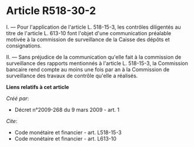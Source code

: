 # Article R518-30-2

I. ― Pour l'application de l'article L. 518-15-3, les contrôles diligentés au titre de l'article L. 613-10 font l'objet d'une
communication préalable motivée à la commission de surveillance de la Caisse des dépôts et consignations. 

II. ― Sans préjudice de la communication qu'elle fait à la commission de surveillance des rapports mentionnés à l'article L.
518-15-3, la Commission bancaire rend compte au moins une fois par an à la Commission de surveillance des travaux de contrôle
qu'elle a réalisés.

**Liens relatifs à cet article**

_Créé par_:

  - Décret n°2009-268 du 9 mars 2009 - art. 1

_Cite_:

  - Code monétaire et financier - art. L518-15-3
  - Code monétaire et financier - art. L613-10
